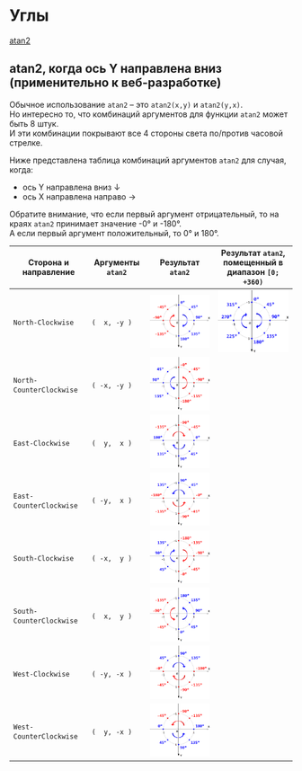 # Углы

[atan2](https://en.wikipedia.org/wiki/Atan2)

## atan2, когда ось Y направлена вниз (применительно к веб-разработке)

Обычное использование `atan2` – это `atan2(x,y)` и `atan2(y,x)`.  
Но интересно то, что комбинаций аргументов для функции `atan2` может быть 8 штук.  
И эти комбинации покрывают все 4 стороны света по/против часовой стрелке.

Ниже представлена таблица комбинаций аргументов `atan2` для случая, когда:

- ось Y направлена вниз ↓
- ось X направлена направо →

Обратите внимание, что если первый аргумент отрицательный, то на краях `atan2` принимает значение -0° и -180°.  
А если первый аргумент положительный, то 0° и 180°.

| Сторона и направление    | Аргументы `atan2` | Результат `atan2`                                          | Результат `atan2`, <br/> помещенный в диапазон `[0; +360)`  |
|--------------------------|-------------------|------------------------------------------------------------|-------------------------------------------------------------|
| `North-Clockwise`        | `(  x, -y )`      | <img src="./pic/north-clockwise.png" width="253"/>         | <img src="./pic/north-clockwise-0-to-360.png" width="253"/> |
| `North-CounterClockwise` | `( -x, -y )`      | <img src="./pic/north-counter-clockwise.png" width="253"/> |                                                             |
| `East-Clockwise`         | `(  y,  x )`      | <img src="./pic/east-clockwise.png" width="253"/>          |                                                             |
| `East-CounterClockwise`  | `( -y,  x )`      | <img src="./pic/east-counter-clockwise.png" width="253"/>  |                                                             |
| `South-Clockwise`        | `( -x,  y )`      | <img src="./pic/south-clockwise.png" width="253"/>         |                                                             |
| `South-CounterClockwise` | `(  x,  y )`      | <img src="./pic/south-counter-clockwise.png" width="253"/> |                                                             |
| `West-Clockwise`         | `( -y, -x )`      | <img src="./pic/west-clockwise.png" width="253"/>          |                                                             |
| `West-CounterClockwise`  | `(  y, -x )`      | <img src="./pic/west-counter-clockwise.png" width="253"/>  |                                                             |

